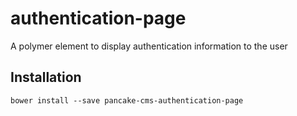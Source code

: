 # authentication-page
A polymer element to display authentication information to the user

## Installation

```shell
bower install --save pancake-cms-authentication-page
```